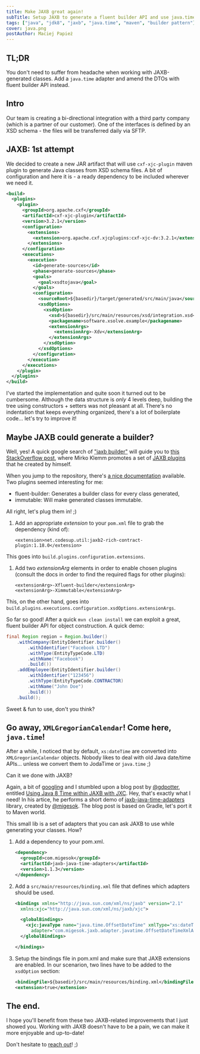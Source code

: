 ```yaml
---
title: Make JAXB great again!
subTitle: Setup JAXB to generate a fluent builder API and use java.time classes
tags: ["java", "jdk8", "jaxb", "java.time", "maven", "builder pattern"]
cover: java.png
postAuthor: Maciej Papież
---
```


## TL;DR

You don't need to suffer from headache when working with JAXB-generated classes.
Add a `java.time` adapter and amend the DTOs with fluent builder API instead.

## Intro

Our team is creating a bi-directional integration with a third party company
(which is a partner of our customer). One of the interfaces is defined by an XSD schema - the files
will be transferred daily via SFTP.

## JAXB: 1st attempt

We decided to create a new JAR artifact that will use `cxf-xjc-plugin` maven plugin
to generate Java classes from XSD schema files. A bit of configuration and here
it is - a ready dependency to be included wherever we need it.

```xml
<build>
  <plugins>
    <plugin>
      <groupId>org.apache.cxf</groupId>
      <artifactId>cxf-xjc-plugin</artifactId>
      <version>3.2.1</version>
      <configuration>
        <extensions>
          <extension>org.apache.cxf.xjcplugins:cxf-xjc-dv:3.2.1</extension>
        </extensions>
      </configuration>
      <executions>
        <execution>
          <id>generate-sources</id>
          <phase>generate-sources</phase>
          <goals>
            <goal>xsdtojava</goal>
          </goals>
          <configuration>
            <sourceRoot>${basedir}/target/generated/src/main/java</sourceRoot>
            <xsdOptions>
              <xsdOption>
                <xsd>${basedir}/src/main/resources/xsd/integration.xsd</xsd>
                <packagename>software.xsolve.example</packagename>
                <extensionArgs>
                  <extensionArg>-Xdv</extensionArg>
                </extensionArgs>
              </xsdOption>
            </xsdOptions>
          </configuration>
        </execution>
      </executions>
    </plugin>
  </plugins>
</build>

```

I've started the implementation and quite soon it turned out to be cumbersome.
Although the data structure is _only_ 4 levels deep, building the tree using
constructors + setters was not pleasant at all. There's no indentation that keeps
everything organized, there's a lot of boilerplate code... let's try to improve it!

## Maybe JAXB could generate a builder?

Well, yes! A quick google search of ["jaxb builder"](https://www.google.com/search?q=jaxb+builder)
will guide you to [this StackOverflow post](https://stackoverflow.com/a/22586244/969463),
where Mirko Klemm promotes a set of [JAXB plugins](https://github.com/mklemm/jaxb2-rich-contract-plugin)
that he created by himself.

When you jump to the repository, there's [a nice documentation](http://mklemm.github.io/jaxb2-rich-contract-plugin/)
available. Two plugins seemed interesting for me:

* fluent-builder: Generates a builder class for every class generated,
* immutable: Will make generated classes immutable.

All right, let's plug them in! ;)

1. Add an appropriate _extension_ to your `pom.xml` file to grab the dependency
(kind of):
    ```
    <extension>net.codesup.util:jaxb2-rich-contract-plugin:1.18.0</extension>
    ```
This goes into `build.plugins.configuration.extensions`.

1. Add two _extensionArg_ elements in order to enable chosen plugins (consult
  the docs in order to find the required flags for other plugins):
    ```
    <extensionArg>-Xfluent-builder</extensionArg>
    <extensionArg>-Ximmutable</extensionArg>
    ```
This, on the other hand, goes into `build.plugins.executions.configuration.xsdOptions.extensionArgs`.

So far so good! After a quick `mvn clean install` we can exploit a great, fluent
builder API for object construction. A quick demo:

```Java
final Region region = Region.builder()
    .withCompany(EntityIdentifier.builder()
        .withIdentifier("Facebook LTD")
        .withType(EntityTypeCode.LTD)
        .withName("Facebook")
        .build())
    .addEmployee(EntityIdentifier.builder()
        .withIdentifier("123456")
        .withType(EntityTypeCode.CONTRACTOR)
        .withName("John Doe")
        .build())
    .build();
```

Sweet & fun to use, don't you think?

## Go away, `XMLGregorianCalendar`! Come here, `java.time`!

After a while, I noticed that by default, `xs:dateTime` are converted
into `XMLGregorianCalendar` objects. Nobody likes to deal with old Java date/time
APIs... unless we convert them to JodaTime or `java.time` ;)

Can it we done with JAXB?

Again, a bit of [googling](https://www.google.com/search?q=jaxb+java+8+time)
and I stumbled upon a blog post by [@gdpotter](https://twitter.com/gdpotter), entitled
[Using Java 8 Time within JAXB with JXC](http://gdpotter.com/2017/09/21/jaxb-java-time/).
Hey, that's exactly what I need! In his artice, he performs a short demo of [jaxb-java-time-adapters](https://github.com/migesok/jaxb-java-time-adapters) library,
created by [@migesok](https://twitter.com/migesok). The blog post is based on Gradle,
let's port it to Maven world.

This small lib is a set of adapters that you can ask JAXB to use while generating
your classes. How?

1. Add a dependency to your pom.xml.
    ```xml
    <dependency>
      <groupId>com.migesok</groupId>
      <artifactId>jaxb-java-time-adapters</artifactId>
      <version>1.1.3</version>
    </dependency>
    ```

1. Add a `src/main/resources/binding.xml` file that defines which adapters should be used.
    ```xml
    <bindings xmlns="http://java.sun.com/xml/ns/jaxb" version="2.1"
      xmlns:xjc="http://java.sun.com/xml/ns/jaxb/xjc">

      <globalBindings>
        <xjc:javaType name="java.time.OffsetDateTime" xmlType="xs:dateTime"
          adapter="com.migesok.jaxb.adapter.javatime.OffsetDateTimeXmlAdapter"/>
      </globalBindings>

    </bindings>
    ```

1. Setup the bindings file in pom.xml and make sure that JAXB extensions are enabled.
In our scenarion, two lines have to be added to the `xsdOption` section:

    ```xml
    <bindingFile>${basedir}/src/main/resources/binding.xml</bindingFile>
    <extension>true</extension>
    ```

## The end.

I hope you'll benefit from these two JAXB-related improvements that I just showed
you. Working with JAXB doesn't have to be a pain, we can make it more enjoyable
and up-to-date!

Don't hesitate to [reach out](https://twitter.com/maciejpapiez)! ;)
